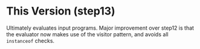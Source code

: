 # This Version (step13) #

Ultimately evaluates input programs.
Major improvement over step12 is that the evaluator now makes use of the visitor pattern, and avoids all `instanceof` checks.

